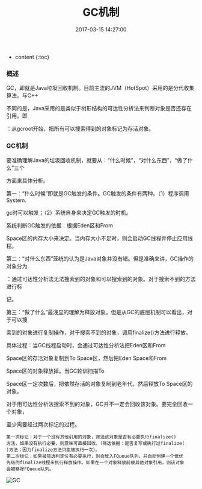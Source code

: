 ﻿---
layout: post
title:  "GC机制"
date:   2017-03-15 14:27:00
categories: java
excerpt:  GC机制
---

* content
{:toc}




### 概述

GC，即就是Java垃圾回收机制。目前主流的JVM（HotSpot）采用的是分代收集算法。与C++

不同的是，Java采用的是类似于树形结构的可达性分析法来判断对象是否还存在引用。即

：从gcroot开始，把所有可以搜索得到的对象标记为存活对象。

### GC机制

要准确理解Java的垃圾回收机制，就要从：“什么时候”，“对什么东西”，“做了什么”三个

方面来具体分析。

第一：“什么时候”即就是GC触发的条件。GC触发的条件有两种。（1）程序调用System.

gc时可以触发；（2）系统自身来决定GC触发的时机。

系统判断GC触发的依据：根据Eden区和From 

Space区的内存大小来决定。当内存大小不足时，则会启动GC线程并停止应用线程。

第二：“对什么东西”笼统的认为是Java对象并没有错。但是准确来讲，GC操作的对象分为

：通过可达性分析法无法搜索到的对象和可以搜索到的对象。对于搜索不到的方法进行标

记。

第三：“做了什么”最浅显的理解为释放对象。但是从GC的底层机制可以看出，对于可以搜

索到的对象进行复制操作，对于搜索不到的对象，调用finalize()方法进行释放。

具体过程：当GC线程启动时，会通过可达性分析法把Eden区和From 

Space区的存活对象复制到To Space区，然后把Eden Space和From 

Space区的对象释放掉。当GC轮训扫描To 

Space区一定次数后，把依然存活的对象复制到老年代，然后释放To Space区的对象。

对于用可达性分析法搜索不到的对象，GC并不一定会回收该对象。要完全回收一个对象，

至少需要经过两次标记的过程。

    第一次标记：对于一个没有其他引用的对象，筛选该对象是否有必要执行finalize()
    方法，如果没有执行必要，则意味可直接回收。（筛选依据：是否复写或执行过finalize(
    )方法；因为finalize方法只能被执行一次）。
    第二次标记：如果被筛选判定位有必要执行，则会放入FQueue队列，并自动创建一个低优
    先级的finalize线程来执行释放操作。如果在一个对象释放前被其他对象引用，则该对象
    会被移除FQueue队列。

![GC](http://i66.tinypic.com/21n1qu9.jpg)